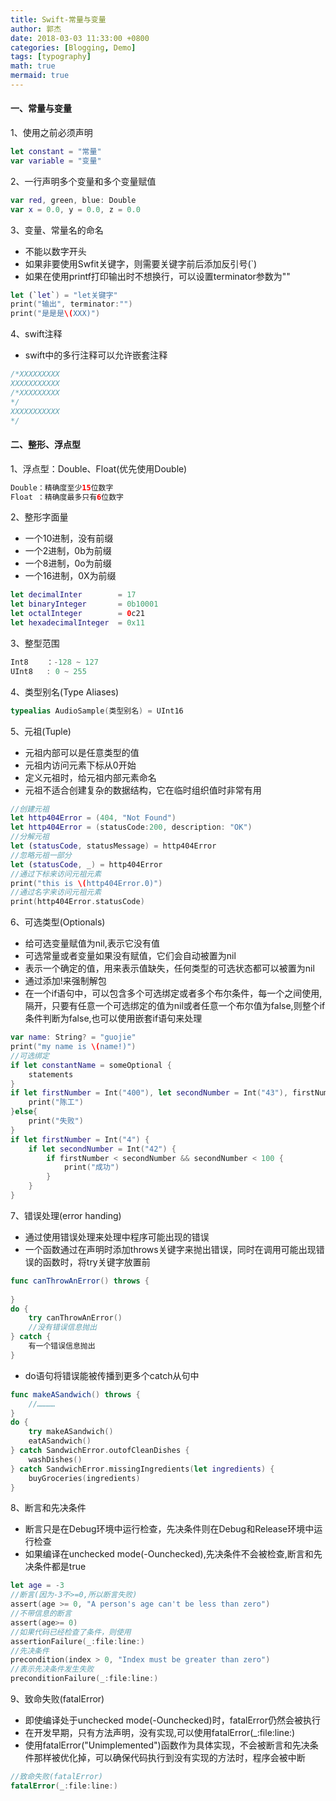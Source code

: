 ```yaml
---
title: Swift-常量与变量
author: 郭杰
date: 2018-03-03 11:33:00 +0800
categories: [Blogging, Demo]
tags: [typography]
math: true
mermaid: true
---
```


#### 一、常量与变量
1、使用之前必须声明

```swift
let constant = "常量"
var variable = "变量"
```

2、一行声明多个变量和多个变量赋值

```swift
var red, green, blue: Double
var x = 0.0, y = 0.0, z = 0.0
```

3、变量、常量名的命名

* 不能以数字开头
* 如果非要使用Swfit关键字，则需要关键字前后添加反引号(`)
* 如果在使用printf打印输出时不想换行，可以设置terminator参数为""

```swift
let (`let`) = "let关键字"
print("输出", terminator:"")
print("是是是\(XXX)")
```

4、swift注释
* swift中的多行注释可以允许嵌套注释

```swift
/*XXXXXXXXX
XXXXXXXXXXX
/*XXXXXXXXX
*/
XXXXXXXXXXX
*/
```

#### 二、整形、浮点型
1、浮点型：Double、Float(优先使用Double)

```swift
Double：精确度至少15位数字
Float ：精确度最多只有6位数字
```

2、整形字面量
* 一个10进制，没有前缀
* 一个2进制，0b为前缀
* 一个8进制，0o为前缀
* 一个16进制，0X为前缀

```swift
let decimalInter        = 17
let binaryInteger       = 0b10001
let octalInteger        = 0c21
let hexadecimalInteger  = 0x11
```

3、整型范围

```swift
Int8    ：-128 ~ 127
UInt8   : 0 ~ 255
```

4、类型别名(Type Aliases)

```swift
typealias AudioSample(类型别名) = UInt16
```

5、元祖(Tuple)

* 元祖内部可以是任意类型的值
* 元祖内访问元素下标从0开始
* 定义元祖时，给元祖内部元素命名
* 元祖不适合创建复杂的数据结构，它在临时组织值时非常有用

```swift
//创建元祖
let http404Error = (404, "Not Found")
let http404Error = (statusCode:200, description: "OK")
//分解元祖
let (statusCode, statusMessage) = http404Error
//忽略元祖一部分
let (statusCode, _) = http404Error
//通过下标来访问元祖元素
print("this is \(http404Error.0)")
//通过名字来访问元祖元素
print(http404Error.statusCode)
```

6、可选类型(Optionals)

* 给可选变量赋值为nil,表示它没有值
* 可选常量或者变量如果没有赋值，它们会自动被置为nil
* 表示一个确定的值，用来表示值缺失，任何类型的可选状态都可以被置为nil
* 通过添加!来强制解包
* 在一个if语句中，可以包含多个可选绑定或者多个布尔条件，每一个之间使用,隔开，只要有任意一个可选绑定的值为nil或者任意一个布尔值为false,则整个if条件判断为false,也可以使用嵌套if语句来处理

```swift
var name: String? = "guojie"
print("my name is \(name!)")
//可选绑定
if let constantName = someOptional {
    statements
}
if let firstNumber = Int("400"), let secondNumber = Int("43"), firstNumber < secondNumber && secondNumber < 100 {
    print("陈工")
}else{
    print("失败")
}
if let firstNumber = Int("4") {
    if let secondNumber = Int("42") {
        if firstNumber < secondNumber && secondNumber < 100 {
            print("成功")
        }
    }
}
```

7、错误处理(error handing)
* 通过使用错误处理来处理中程序可能出现的错误
* 一个函数通过在声明时添加throws关键字来抛出错误，同时在调用可能出现错误的函数时，将try关键字放置前

```swift
func canThrowAnError() throws {
    
}
do {
    try canThrowAnError()
    //没有错误信息抛出
} catch {
    有一个错误信息抛出
}
```

* do语句将错误能被传播到更多个catch从句中

```swift
func makeASandwich() throws {
    //…………
}
do {
    try makeASandwich()
    eatASandwich()
} catch SandwichError.outofCleanDishes {
    washDishes()
} catch SandwichError.missingIngredients(let ingredients) {
    buyGroceries(ingredients)
}
```

8、断言和先决条件

* 断言只是在Debug环境中运行检查，先决条件则在Debug和Release环境中运行检查
* 如果编译在unchecked mode(-Ounchecked),先决条件不会被检查,断言和先决条件都是true

```swift
let age = -3
//断言(因为-3不>=0,所以断言失败)
assert(age >= 0, "A person's age can't be less than zero")
//不带信息的断言
assert(age>= 0)
//如果代码已经检查了条件，则使用
assertionFailure(_:file:line:)
//先决条件
precondition(index > 0, "Index must be greater than zero")
//表示先决条件发生失败
preconditionFailure(_:file:line:)
```

9、致命失败(fatalError)

* 即使编译处于unchecked mode(-Ounchecked)时，fatalError仍然会被执行
* 在开发早期，只有方法声明，没有实现,可以使用fatalError(_:file:line:)
* 使用fatalError("Unimplemented")函数作为具体实现，不会被断言和先决条件那样被优化掉，可以确保代码执行到没有实现的方法时，程序会被中断

```swift
//致命失败(fatalError)
fatalError(_:file:line:)
```


